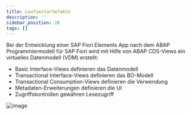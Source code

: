 ```yaml
---
title: Laufzeitartefakte
description: ''
sidebar_position: 20
tags: []
---
```


Bei der Entwicklung einer SAP Fiori Elements App nach dem ABAP Programmiermodell für SAP Fiori wird mit Hilfe von ABAP CDS-Views ein virtuelles Datenmodell (VDM) 
erstellt:
- Basic Interface-Views definieren das Datenmodell
- Transactional Interface-Views definieren das BO-Modell
- Transactional Consumption-Views definieren die Verwendung
- Metadaten-Erweiterungen definieren die UI
- Zugriffskontrollen gewähren Lesezugriff

![image](https://user-images.githubusercontent.com/47243617/210204403-772c0acd-5b5f-4710-bdff-6286ff741526.png)
